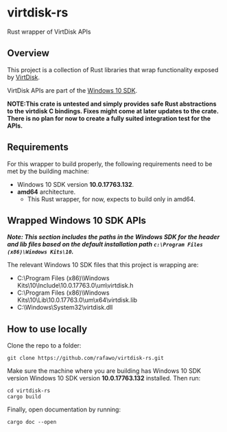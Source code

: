 # virtdisk-rs
Rust wrapper of VirtDisk APIs

## Overview

This project is a collection of Rust libraries that wrap functionality exposed by [VirtDisk](https://docs.microsoft.com/en-us/windows/desktop/api/virtdisk/).

VirtDisk APIs are part of the [Windows 10 SDK](https://developer.microsoft.com/en-us/windows/downloads/windows-10-sdk).

**NOTE:This crate is untested and simply provides safe Rust abstractions to the virtdisk C bindings. Fixes might come at later updates to the crate. There is no plan for now to create a fully suited integration test for the APIs.**

## Requirements

For this wrapper to build properly, the following requirements need to be met by the building machine:

- Windows 10 SDK version **10.0.17763.132**.
- **amd64** architecture.
  - This Rust wrapper, for now, expects to build only in amd64.

## Wrapped Windows 10 SDK APIs

**_Note: This section includes the paths in the Windows SDK for the header and lib files based on the default installation path `c:\Program Files (x86)\Windows Kits\10`._**

The relevant Windows 10 SDK files that this project is wrapping are:
- C:\Program Files (x86)\Windows Kits\10\Include\10.0.17763.0\um\virtdisk.h
- C:\Program Files (x86)\Windows Kits\10\Lib\10.0.17763.0\um\x64\virtdisk.lib
- C:\Windows\System32\virtdisk.dll

## How to use locally

Clone the repo to a folder:

```
git clone https://github.com/rafawo/virtdisk-rs.git
```

Make sure the machine where you are building has Windows 10 SDK version Windows 10 SDK version **10.0.17763.132** installed. Then run:

```
cd virtdisk-rs
cargo build
```

Finally, open documentation by running:
```
cargo doc --open
```
